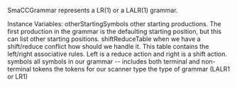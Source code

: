 SmaCCGrammar represents a LR(1) or a LALR(1) grammar.

Instance Variables:
	otherStartingSymbols	<Collection of: SmaCCSymbol>	other starting productions. The first production in the grammar is the defaulting starting position, but this can list other starting positions.
	shiftReduceTable	<Dictionary key: SmaCCSymbol value: SmaCCAction class>	when we have a shift/reduce conflict how should we handle it. This table contains the left/right associative rules. Left is a reduce action and right is a shift action.
	symbols	<OrderedCollection of: SmaCCSymbol>	all symbols in our grammar -- includes both terminal and non-terminal
	tokens	<Dictionary key: String value: SmaCCRegularExpressionNode>	the tokens for our scanner
	type	<Symbol>	the type of grammar (LALR1 or LR1)

